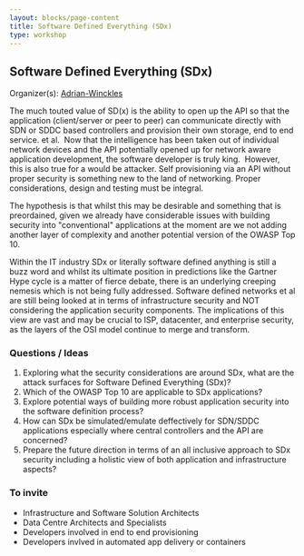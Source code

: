 ```yaml
---
layout: blocks/page-content
title: Software Defined Everything (SDx)
type: workshop
---
```


## Software Defined Everything (SDx)

Organizer(s): [Adrian-Winckles](../Participants/Adrian-Winckles.html)

The much touted value of SD(x) is the ability to open up the API so that the application (client/server or peer to peer) can communicate directly with SDN or SDDC based controllers and provision their own storage, end to end service. et al.  Now that the intelligence has been taken out of individual network devices and the API potentially opened up for network aware application development, the software developer is truly king.  However, this is also true for a would be attacker. Self provisioning via an API without proper security is something new to the land of networking. Proper considerations, design and testing must be integral.

The hypothesis is that whilst this may be desirable and something that is preordained, given we already have considerable issues with building security into "conventional" applications at the moment are we not adding another layer of complexity and another potential version of the OWASP Top 10.

Within the IT industry SDx or literally software defined anything is still a buzz word and whilst its ultimate position in predictions like the Gartner Hype cycle is a matter of fierce debate, there is an underlying creeping nemesis which is not being fully addressed. Software defined networks et al are still being looked at in terms of infrastructure security and NOT considering the application security components. The implications of this view are vast and may be crucial to ISP, datacenter, and enterprise security, as the layers of the OSI model continue to merge and transform.

### Questions / Ideas

1. Exploring what the security considerations are around SDx, what are the attack surfaces for Software Defined Everything (SDx)?
2. Which of the OWASP Top 10 are applicable to SDx applications?
3. Explore potential ways of building more robust application security into the software definition process?
4. How can SDx be simulated/emulate deffectively for SDN/SDDC applications especially where central controllers and the API are concerned? 
5. Prepare the future direction in terms of an all inclusive approach to SDx security including a holistic view of both application and infrastructure aspects? 

### To invite

- Infrastructure and Software Solution Architects
- Data Centre Architects and Specialists
- Developers involved in end to end provisioning
- Developers invlved in automated app delivery or containers

